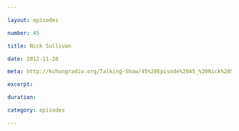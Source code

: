 ```yaml
---

layout: episodes

number: 45

title: Nick Sullivan

date: 2012-11-28

meta: http://kchungradio.org/Talking-Show/45%20Episode%2045_%20Nick%20Sullivan.mp3

excerpt: 

duration: 

category: episodes

---
```


